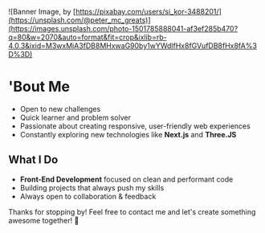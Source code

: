 ![Banner Image, by [https://pixabay.com/users/si_kor-3488201/](https://unsplash.com/@peter_mc_greats)](https://images.unsplash.com/photo-1501785888041-af3ef285b470?q=80&w=2070&auto=format&fit=crop&ixlib=rb-4.0.3&ixid=M3wxMjA3fDB8MHxwaG90by1wYWdlfHx8fGVufDB8fHx8fA%3D%3D)

# 'Bout Me
- Open to new challenges
- Quick learner and problem solver
- Passionate about creating responsive, user-friendly web experiences
- Constantly exploring new technologies like **Next.js** and **Three.JS**

## What I Do
- **Front-End Development** focused on clean and performant code
- Building projects that always push my skills 
- Always open to collaboration & feedback

Thanks for stopping by! Feel free to contact me and let's create something awesome together! 🚀
